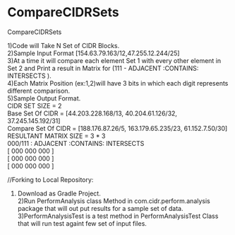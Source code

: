 # CompareCIDRSets
CompareCIDRSets

1)Code will Take N Set of CIDR Blocks.<br/>
2)Sample Input Format [154.63.79.163/12,47.255.12.244/25]<br/>
3)At a time it will compare each element Set 1 with every other element in Set 2 and Print a result in Matrix for (111 - ADJACENT :CONTAINS: INTERSECTS ).<br/>
4)Each Matrix Position (ex:1,2)will have 3 bits in which each digit represents different comparison.<br/>
5)Sample Output Format.<br/>
CIDR SET SIZE  = 2 <br/>
 Base Set Of CIDR  = [44.203.228.168/13, 40.204.61.126/32, 37.245.145.192/31] <br/>
 Compare Set Of CIDR  = [188.176.87.26/5, 163.179.65.235/23, 61.152.7.50/30] <br/>
 RESULTANT MATRIX SIZE = 3 * 3 <br/>
 000/111 : ADJACENT :CONTAINS: INTERSECTS  <br/>
[ 000 000 000 ] <br/>
[ 000 000 000 ] <br/>
[ 000 000 000 ] <br/>

//Forking to Local Repository: <br/>

1) Download as Gradle Project. <br/>
2)Run PerformAnalysis class Method in com.cidr.perform.analysis package that will out put results for a sample set of data.     <br/>
3)PerformAnalysisTest is a test method in PerformAnalysisTest Class that will run test againt few set of input files. <br/>
